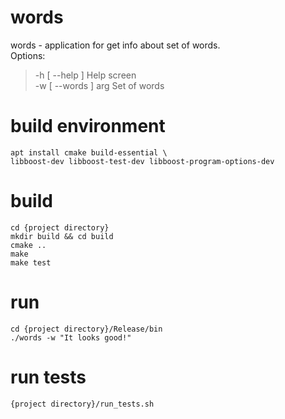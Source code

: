 # words
words - application for get info about set of words. <br />
Options: <br />
>  -h [ --help ]         Help screen <br />
>  -w [ --words ] arg    Set of words <br />

# build environment
```
apt install cmake build-essential \
libboost-dev libboost-test-dev libboost-program-options-dev
```

# build
```
cd {project directory}
mkdir build && cd build
cmake ..
make 
make test
```

# run
```
cd {project directory}/Release/bin
./words -w "It looks good!"
```
# run tests
```
{project directory}/run_tests.sh
```
